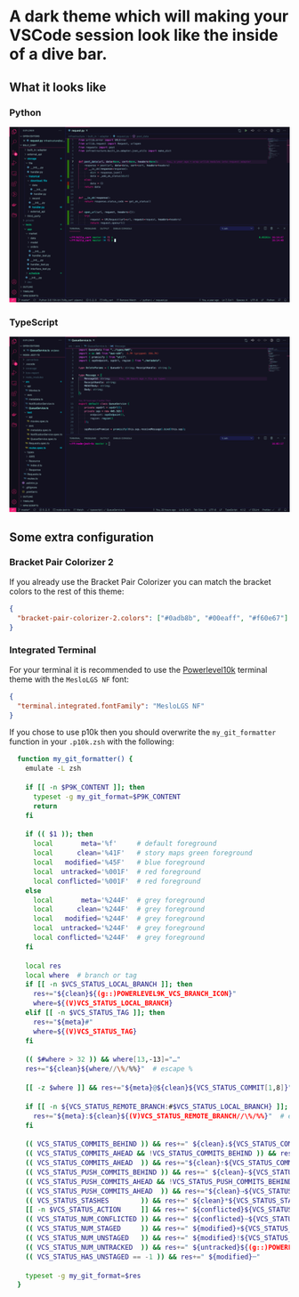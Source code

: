 # A dark theme which will making your VSCode session look like the inside of a dive bar.

## What it looks like

### Python

<div align="center">
  <img
    src="https://raw.githubusercontent.com/mattseddon/vscode-dive-bar-theme/main/images/Python.png"
    role="presentation"
  />
</div>

### TypeScript

<div align="center">
  <img
    src="https://raw.githubusercontent.com/mattseddon/vscode-dive-bar-theme/main/images/TypeScript.png"
    role="presentation"
  />
</div>

## Some extra configuration

### Bracket Pair Colorizer 2

If you already use the Bracket Pair Colorizer
you can match the bracket colors to the rest of this theme:

```json
{
  "bracket-pair-colorizer-2.colors": ["#0adb8b", "#00eaff", "#f60e67"]
}
```

### Integrated Terminal

For your terminal it is recommended to use the [Powerlevel10k][] terminal
theme with the `MesloLGS NF` font:

```json
{
  "terminal.integrated.fontFamily": "MesloLGS NF"
}
```

[powerlevel10k]: https://github.com/romkatv/powerlevel10k

If you chose to use p10k then you should overwrite the `my_git_formatter`
function in your `.p10k.zsh` with the following:

```bash
  function my_git_formatter() {
    emulate -L zsh

    if [[ -n $P9K_CONTENT ]]; then
      typeset -g my_git_format=$P9K_CONTENT
      return
    fi

    if (( $1 )); then
      local       meta='%f'     # default foreground
      local      clean='%41F'   # story maps green foreground
      local   modified='%45F'   # blue foreground
      local  untracked='%001F'  # red foreground
      local conflicted='%001F'  # red foreground
    else
      local       meta='%244F'  # grey foreground
      local      clean='%244F'  # grey foreground
      local   modified='%244F'  # grey foreground
      local  untracked='%244F'  # grey foreground
      local conflicted='%244F'  # grey foreground
    fi

    local res
    local where  # branch or tag
    if [[ -n $VCS_STATUS_LOCAL_BRANCH ]]; then
      res+="${clean}${(g::)POWERLEVEL9K_VCS_BRANCH_ICON}"
      where=${(V)VCS_STATUS_LOCAL_BRANCH}
    elif [[ -n $VCS_STATUS_TAG ]]; then
      res+="${meta}#"
      where=${(V)VCS_STATUS_TAG}
    fi

    (( $#where > 32 )) && where[13,-13]="…"
    res+="${clean}${where//\%/%%}"  # escape %

    [[ -z $where ]] && res+="${meta}@${clean}${VCS_STATUS_COMMIT[1,8]}"

    if [[ -n ${VCS_STATUS_REMOTE_BRANCH:#$VCS_STATUS_LOCAL_BRANCH} ]]; then
      res+="${meta}:${clean}${(V)VCS_STATUS_REMOTE_BRANCH//\%/%%}"  # escape %
    fi

    (( VCS_STATUS_COMMITS_BEHIND )) && res+=" ${clean}⇣${VCS_STATUS_COMMITS_BEHIND}"
    (( VCS_STATUS_COMMITS_AHEAD && !VCS_STATUS_COMMITS_BEHIND )) && res+=" "
    (( VCS_STATUS_COMMITS_AHEAD  )) && res+="${clean}⇡${VCS_STATUS_COMMITS_AHEAD}"
    (( VCS_STATUS_PUSH_COMMITS_BEHIND )) && res+=" ${clean}⇠${VCS_STATUS_PUSH_COMMITS_BEHIND}"
    (( VCS_STATUS_PUSH_COMMITS_AHEAD && !VCS_STATUS_PUSH_COMMITS_BEHIND )) && res+=" "
    (( VCS_STATUS_PUSH_COMMITS_AHEAD  )) && res+="${clean}⇢${VCS_STATUS_PUSH_COMMITS_AHEAD}"
    (( VCS_STATUS_STASHES        )) && res+=" ${clean}*${VCS_STATUS_STASHES}"
    [[ -n $VCS_STATUS_ACTION     ]] && res+=" ${conflicted}${VCS_STATUS_ACTION}"
    (( VCS_STATUS_NUM_CONFLICTED )) && res+=" ${conflicted}~${VCS_STATUS_NUM_CONFLICTED}"
    (( VCS_STATUS_NUM_STAGED     )) && res+=" ${modified}+${VCS_STATUS_NUM_STAGED}"
    (( VCS_STATUS_NUM_UNSTAGED   )) && res+=" ${modified}!${VCS_STATUS_NUM_UNSTAGED}"
    (( VCS_STATUS_NUM_UNTRACKED  )) && res+=" ${untracked}${(g::)POWERLEVEL9K_VCS_UNTRACKED_ICON}${VCS_STATUS_NUM_UNTRACKED}"
    (( VCS_STATUS_HAS_UNSTAGED == -1 )) && res+=" ${modified}─"

    typeset -g my_git_format=$res
  }
```
